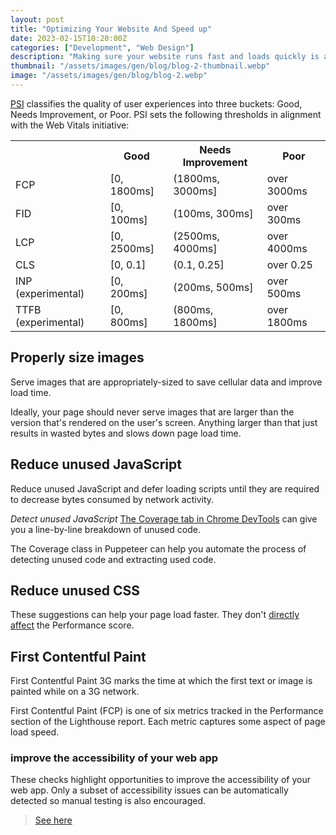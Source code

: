 ```yaml
---
layout: post
title: "Optimizing Your Website And Speed up"
date: 2023-02-15T10:20:00Z
categories: ["Development", "Web Design"]
description: "Making sure your website runs fast and loads quickly is a fundamental part of the web design and seo process."
thumbnail: "/assets/images/gen/blog/blog-2-thumbnail.webp"
image: "/assets/images/gen/blog/blog-2.webp"
---
```


[PSI](https://pagespeed.web.dev/) classifies the quality of user experiences into three buckets: Good, Needs Improvement, or Poor. PSI sets the following thresholds in alignment with the Web Vitals initiative:

<table>

<tbody>

<tr>

<th></th>

<th>Good</th>

<th>Needs Improvement</th>

<th>Poor</th>

</tr>

<tr>

<td>FCP</td>

<td>[0, 1800ms]</td>

<td>(1800ms, 3000ms]</td>

<td>over 3000ms</td>

</tr>

<tr>

<td>FID</td>

<td>[0, 100ms]</td>

<td>(100ms, 300ms]</td>

<td>over 300ms</td>

</tr>

<tr>

<td>LCP</td>

<td>[0, 2500ms]</td>

<td>(2500ms, 4000ms]</td>

<td>over 4000ms</td>

</tr>

<tr>

<td>CLS</td>

<td>[0, 0.1]</td>

<td>(0.1, 0.25]</td>

<td>over 0.25</td>

</tr>

<tr>

<td>INP (experimental)</td>

<td>[0, 200ms]</td>

<td>(200ms, 500ms]</td>

<td>over 500ms</td>

</tr>

<tr>

<td>TTFB (experimental)</td>

<td>[0, 800ms]</td>

<td>(800ms, 1800ms]</td>

<td>over 1800ms</td>

</tr>

</tbody>

</table>

## Properly size images

Serve images that are appropriately-sized to save cellular data and improve load time.

Ideally, your page should never serve images that are larger than the version that's rendered on the user's screen. Anything larger than that just results in wasted bytes and slows down page load time.

## Reduce unused JavaScript

Reduce unused JavaScript and defer loading scripts until they are required to decrease bytes consumed by network activity.

*Detect unused JavaScript*
[The Coverage tab in Chrome DevTools](https://developer.chrome.com/docs/devtools/css/reference/#coverage) can give you a line-by-line breakdown of unused code.

The Coverage class in Puppeteer can help you automate the process of detecting unused code and extracting used code.

## Reduce unused CSS

These suggestions can help your page load faster. They don't [directly affect](https://developer.chrome.com/docs/lighthouse/performance/performance-scoring/?utm_source=lighthouse&utm_medium=lr) the Performance score.

## First Contentful Paint

First Contentful Paint 3G marks the time at which the first text or image is painted while on a 3G network.

First Contentful Paint (FCP) is one of six metrics tracked in the Performance section of the Lighthouse report. Each metric captures some aspect of page load speed.

### improve the accessibility of your web app

These checks highlight opportunities to improve the accessibility of your web app. Only a subset of accessibility issues can be automatically detected so manual testing is also encouraged.

> [See here](https://web.dev/accessible/)
